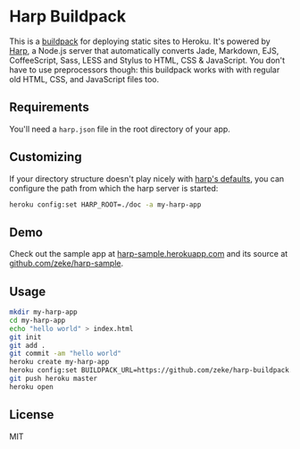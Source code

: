 # Harp Buildpack

This is a [buildpack](https://devcenter.heroku.com/articles/buildpacks) for
deploying static sites to Heroku. It's powered by [Harp](http://harpjs.com/), a
Node.js server that automatically converts Jade, Markdown, EJS, CoffeeScript,
Sass, LESS and Stylus to HTML, CSS & JavaScript. You don't have to use
preprocessors though: this buildpack works with with regular old HTML, CSS, and
JavaScript files too.

## Requirements

You'll need a `harp.json` file in the root directory of your app.

## Customizing

If your directory structure doesn't play nicely with [harp's
defaults](http://harpjs.com/docs/environment/init), you can configure the path
from which the harp server is started:

```sh
heroku config:set HARP_ROOT=./doc -a my-harp-app
```

## Demo

Check out the sample app at [harp-sample.herokuapp.com](https://harp-sample.herokuapp.com/) and its source at [github.com/zeke/harp-sample](https://github.com/zeke/harp-sample).

## Usage

```sh
mkdir my-harp-app
cd my-harp-app
echo "hello world" > index.html
git init
git add .
git commit -am "hello world"
heroku create my-harp-app
heroku config:set BUILDPACK_URL=https://github.com/zeke/harp-buildpack.git
git push heroku master
heroku open
```

## License

MIT
